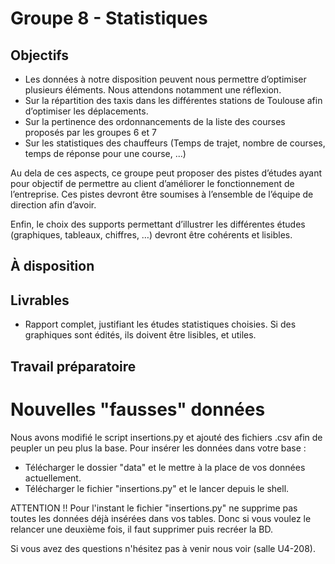 # Groupe 8 - Statistiques

## Objectifs

- Les données à notre disposition peuvent nous permettre d’optimiser plusieurs éléments. Nous attendons notamment une réflexion.
- Sur la répartition des taxis dans les différentes stations de Toulouse afin d’optimiser les déplacements. 
- Sur la pertinence des ordonnancements de la liste des courses proposés par les groupes 6 et 7
- Sur les statistiques des chauffeurs (Temps de trajet, nombre de courses, temps de réponse pour une course, ...)

Au dela de ces aspects, ce groupe peut proposer des pistes d’études ayant pour objectif de permettre au client d’améliorer le fonctionnement de l’entreprise. Ces pistes devront être soumises à l’ensemble de l’équipe de direction afin d’avoir.

Enfin, le choix des supports permettant d’illustrer les différentes études (graphiques, tableaux, chiffres, …) devront être cohérents et lisibles. 


## À disposition


## Livrables
- Rapport complet, justifiant les études statistiques choisies. Si des graphiques sont édités, ils doivent être lisibles, et utiles. 


## Travail préparatoire


# Nouvelles "fausses" données

Nous avons modifié le script insertions.py et ajouté des fichiers .csv afin de peupler un peu plus la base.
Pour insérer les données dans votre base : 
- Télécharger le dossier "data" et le mettre à la place de vos données actuellement. 
- Télécharger le fichier "insertions.py" et le lancer depuis le shell.

ATTENTION !! Pour l'instant le fichier "insertions.py" ne supprime pas toutes les données déjà insérées dans vos tables. Donc si vous voulez le relancer une deuxième fois, il faut supprimer puis recréer la BD.

Si vous avez des questions n'hésitez pas à venir nous voir (salle U4-208).
